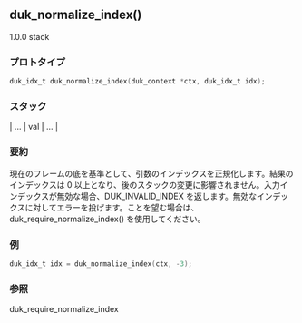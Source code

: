 ## duk_normalize_index() 

1.0.0 stack

### プロトタイプ

```c
duk_idx_t duk_normalize_index(duk_context *ctx, duk_idx_t idx);
```

### スタック

| ... | val | ... |

### 要約

現在のフレームの底を基準として、引数のインデックスを正規化します。結果のインデックスは 0 以上となり、後のスタックの変更に影響されません。入力インデックスが無効な場合、DUK_INVALID_INDEX を返します。無効なインデックスに対してエラーを投げます。ことを望む場合は、 duk_require_normalize_index() を使用してください。


### 例

```c
duk_idx_t idx = duk_normalize_index(ctx, -3);
```

### 参照

duk_require_normalize_index